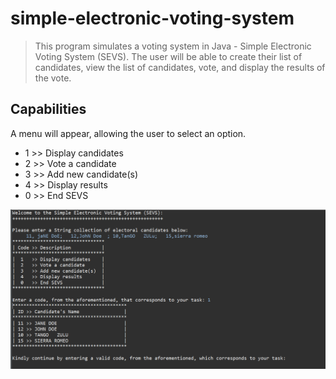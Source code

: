# simple-electronic-voting-system
> This program simulates a voting system in Java - Simple Electronic Voting System (SEVS). The user will be able to create their list of candidates, view the list of candidates, vote, and display the results of the vote.

## Capabilities
A menu will appear, allowing the user to select an option.
- 1   >> Display candidates
- 2   >> Vote a candidate
- 3   >> Add new candidate(s) 
- 4   >> Display results
- 0   >> End SEVS	

![Preview](/Capture.PNG)
